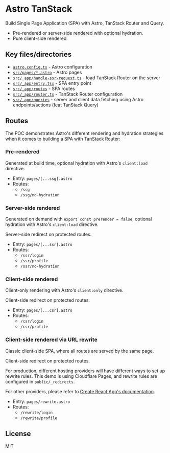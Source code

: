 # Astro TanStack

Build Single Page Application (SPA) with Astro, TanStack Router and Query.

- Pre-rendered or server-side rendered with optional hydration.
- Pure client-side rendered

## Key files/directories

- [`astro.config.ts`](astro.config.ts) - Astro configuration
- [`src/pages/*.astro`](src/pages) - Astro pages
- [`src/_app/handle-ssr-request.ts`](src/_app/handle-ssr-request.ts) - load TanStack Router on the server
- [`src/_app/entry.tsx`](src/_app/entry.tsx) - SPA entry point
- [`src/_app/routes`](src/_app/routes) - SPA routes
- [`src/_app/router.ts`](src/_app/router.ts) - TanStack Router configuration
- [`src/_app/queries`](src/_app/queries) - server and client data fetching using Astro endpoints/actions (feat TanStack Query)

## Routes

The POC demonstrates Astro's different rendering and hydration strategies when it comes to building a SPA with TanStack Router:

### Pre-rendered

Generated at build time, optional hydration with Astro's `client:load` directive.

- Entry: `pages/[...ssg].astro`
- Routes:
  - `/ssg`
  - `/ssg/no-hydration`

### Server-side rendered

Generated on demand with `export const prerender = false`, optional hydration with Astro's `client:load` directive.

Server-side redirect on protected routes.

- Entry: `pages/[...ssr].astro`
- Routes:
  - `/ssr/login`
  - `/ssr/profile`
  - `/ssr/no-hydration`

### Client-side rendered

Client-only rendering with Astro's `client:only` directive.

Client-side redirect on protected routes.

- Entry: `pages/[...csr].astro`
- Routes:
  - `/csr/login`
  - `/csr/profile`

### Client-side rendered via URL rewrite

Classic client-side SPA, where all routes are served by the same page.

Client-side redirect on protected routes.

For production, different hosting providers will have different ways to set up rewrite rules. This demo is using Cloudflare Pages, and rewrite rules are configured in `public/_redirects`.

For other providers, please refer to [Create React App's documentation](https://create-react-app.dev/docs/deployment).

- Entry: `pages/rewrite.astro`
- Routes:
  - `/rewrite/login`
  - `/rewrite/profile`

## License

MIT
